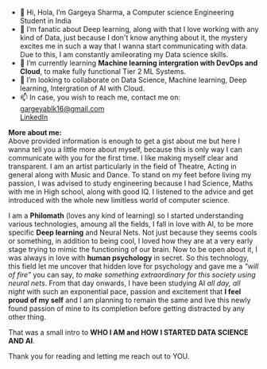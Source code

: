 - 👋 Hi, Hola, I’m Gargeya Sharma, a Computer science Engineering Student in India
- 👀 I’m fanatic about Deep learning, along with that I love working with any kind of Data, just because I don't know anything about it, the mystery excites me in such a way that I wanna start communicating with data. Due to this, I am constantly amileorating my Data science skills.
- 🌱 I’m currently learning **Machine learning intergration with DevOps and Cloud**, to make fully functional Tier 2 ML Systems.
- 💞️ I’m looking to collaborate on Data Science, Machine learning, Deep learning, Intergration of AI with Cloud.
- 📫 In case, you wish to reach me, contact me on: <br> gargeyablk16@gmail.com<br>[LinkedIn](https://www.linkedin.com/in/gargeya-sharma-4159801a3/)

**More about me:**<br>
Above provided information is enough to get a gist about me but here I wanna tell you a little more about myself, because this is only way I can communicate with you for the first time. I like making myself clear and transparent.
I am an artist particularly in the field of Theatre, Acting in general along with Music and Dance. To stand on my feet before living my passion, I was advised to study engineering because I had Science, Maths with me in High school,
along with good IQ. I listened to the advice and get introduced with the whole new limitless world of computer science. 

I am a **Philomath** (loves any kind of learning) so I started understanding various technologies, amoung all the fields,
I fall in love with AI, to be more specific **Deep learning** and Neural Nets. Not just because they seems cools or something, in addition to being cool, I loved how they are at a very early stage trying to mimic the functioning of our brain. Now to be open about it,
I was always in love with **human psychology** in secret. So this technology, this field let me uncover that hidden love for psychology and gave me a *"will of fire"* you can say, *to make something extraordinary for this society using neural nets*. From that day onwards,
I have been studying AI *all day, all night* with such an exponential pace, passion and excitement that **I feel proud of my self** and I am planning to remain the same and live this newly found passion of mine to its completion before getting distracted by any other thing.

That was a small intro to **WHO I AM and HOW I STARTED DATA SCIENCE AND AI**.

Thank you for reading and letting me reach out to YOU.
<!---
Stalwart-GS/Stalwart-GS is a ✨ special ✨ repository because its `README.md` (this file) appears on your GitHub profile.
You can click the Preview link to take a look at your changes.
--->
